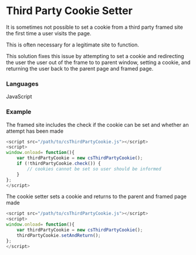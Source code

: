 # Third Party Cookie Setter

It is sometimes not possible to set a cookie from a third party
framed site the first time a user visits the page.

This is often necessary for a legitimate site to function.

This solution fixes this issue by attempting to set a cookie and
redirecting the user the user out of the frame to to parent window,
setting a cookie, and returning the user back to the parent page
and framed page.

### Languages

JavaScript

### Example

The framed site includes the check if the cookie can be set and whether an attempt has been
  made

```javascript
<script src="/path/to/csThirdPartyCookie.js"></script>
<script>
window.onload= function(){
    var thirdPartyCookie = new csThirdPartyCookie();
    if (!thirdPartyCookie.check()) {
        // cookies cannot be set so user should be informed
    }
};
</script>
```

The cookie setter sets a cookie and returns to the parent and framed page
made

```javascript
<script src="/path/to/csThirdPartyCookie.js"></script>
<script>
window.onload= function(){
    var thirdPartyCookie = new csThirdPartyCookie();
    thirdPartyCookie.setAndReturn();
};
</script>
````